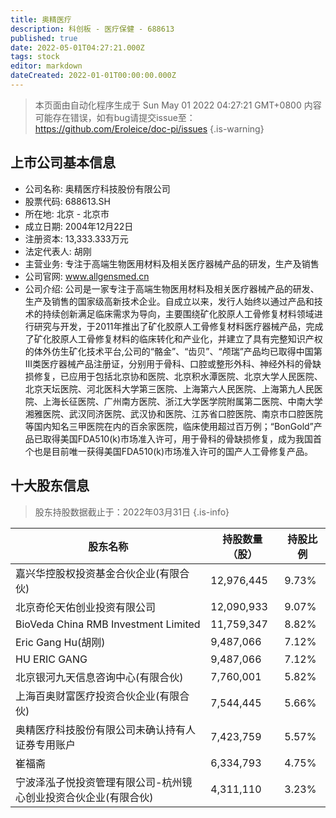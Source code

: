 ```yaml
---
title: 奥精医疗
description: 科创板 - 医疗保健 - 688613
published: true
date: 2022-05-01T04:27:21.000Z
tags: stock
editor: markdown
dateCreated: 2022-01-01T00:00:00.000Z
---
```


> 本页面由自动化程序生成于 Sun May 01 2022 04:27:21 GMT+0800
> 内容可能存在错误，如有bug请提交issue至：https://github.com/Eroleice/doc-pi/issues
{.is-warning}

## 上市公司基本信息
- 公司名称: 奥精医疗科技股份有限公司
- 股票代码: 688613.SH
- 所在地: 北京 - 北京市
- 成立日期: 2004年12月22日
- 注册资本: 13,333.333万元
- 法定代表人: 胡刚
- 主营业务: 专注于高端生物医用材料及相关医疗器械产品的研发，生产及销售
- 公司官网: www.allgensmed.cn
- 公司介绍: 公司是一家专注于高端生物医用材料及相关医疗器械产品的研发、生产及销售的国家级高新技术企业。自成立以来，发行人始终以通过产品和技术的持续创新满足临床需求为导向，主要围绕矿化胶原人工骨修复材料领域进行研究与开发，于2011年推出了矿化胶原人工骨修复材料医疗器械产品，完成了矿化胶原人工骨修复材料的临床转化和产业化，并建立了具有完整知识产权的体外仿生矿化技术平台,公司的“骼金”、“齿贝”、“颅瑞”产品均已取得中国第III类医疗器械产品注册证，分别用于骨科、口腔或整形外科、神经外科的骨缺损修复，已应用于包括北京协和医院、北京积水潭医院、北京大学人民医院、北京天坛医院、河北医科大学第三医院、上海第六人民医院、上海第九人民医院、上海长征医院、广州南方医院、浙江大学医学院附属第二医院、中南大学湘雅医院、武汉同济医院、武汉协和医院、江苏省口腔医院、南京市口腔医院等国内知名三甲医院在内的百余家医院，临床使用超过百万例；“BonGold”产品已取得美国FDA510(k)市场准入许可，用于骨科的骨缺损修复，成为我国首个也是目前唯一获得美国FDA510(k)市场准入许可的国产人工骨修复产品。


## 十大股东信息
> 股东持股数据截止于：2022年03月31日
{.is-info}

| 股东名称 | 持股数量（股） | 持股比例 |
| --- | --- | --- |
| 嘉兴华控股权投资基金合伙企业(有限合伙) | 12,976,445 | 9.73% |
| 北京奇伦天佑创业投资有限公司 | 12,090,933 | 9.07% |
| BioVeda China RMB Investment Limited | 11,759,347 | 8.82% |
| Eric Gang Hu(胡刚) | 9,487,066 | 7.12% |
| HU ERIC GANG | 9,487,066 | 7.12% |
| 北京银河九天信息咨询中心(有限合伙) | 7,760,001 | 5.82% |
| 上海百奥财富医疗投资合伙企业(有限合伙) | 7,544,445 | 5.66% |
| 奥精医疗科技股份有限公司未确认持有人证券专用账户 | 7,423,759 | 5.57% |
| 崔福斋 | 6,334,793 | 4.75% |
| 宁波泽泓子悦投资管理有限公司-杭州镜心创业投资合伙企业(有限合伙) | 4,311,110 | 3.23% |




